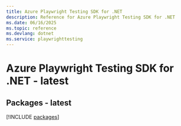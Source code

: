 ```yaml
---
title: Azure Playwright Testing SDK for .NET
description: Reference for Azure Playwright Testing SDK for .NET
ms.date: 06/16/2025
ms.topic: reference
ms.devlang: dotnet
ms.service: playwrighttesting
---
```

# Azure Playwright Testing SDK for .NET - latest
## Packages - latest
[!INCLUDE [packages](playwright-testing-index.md)]